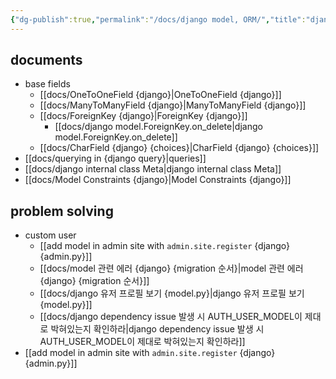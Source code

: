 ```yaml
---
{"dg-publish":true,"permalink":"/docs/django model, ORM/","title":"django model, ORM"}
---
```



## documents

- base fields
	- [[docs/OneToOneField {django}\|OneToOneField {django}]]
	- [[docs/ManyToManyField {django}\|ManyToManyField {django}]]
	- [[docs/ForeignKey {django}\|ForeignKey {django}]]
		- [[docs/django model.ForeignKey.on_delete\|django model.ForeignKey.on_delete]]
	- [[docs/CharField {django} {choices}\|CharField {django} {choices}]]
- [[docs/querying in {django query}\|queries]]
- [[docs/django internal class Meta\|django internal class Meta]]
- [[docs/Model Constraints {django}\|Model Constraints {django}]]

## problem solving

- custom user
	- [[add model in admin site with `admin.site.register` {django} {admin.py}]]
	- [[docs/model 관련 에러 {django} {migration 순서}\|model 관련 에러 {django} {migration 순서}]]
	- [[docs/django 유저 프로필 보기 {model.py}\|django 유저 프로필 보기 {model.py}]]
	- [[docs/django dependency issue 발생 시 AUTH_USER_MODEL이 제대로 박혀있는지 확인하라\|django dependency issue 발생 시 AUTH_USER_MODEL이 제대로 박혀있는지 확인하라]]
- [[add model in admin site with `admin.site.register` {django} {admin.py}]]
